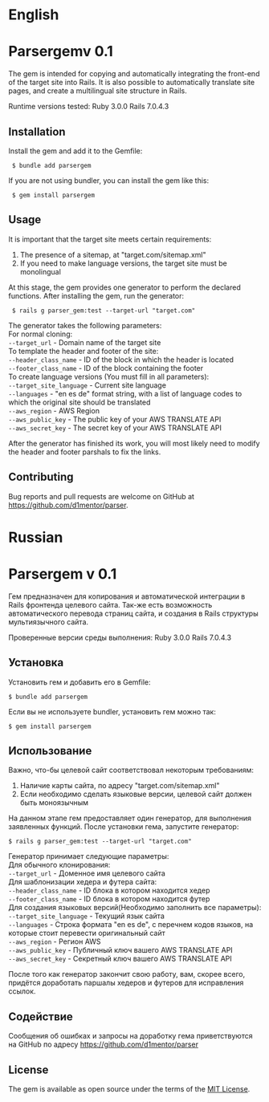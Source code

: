 # English

# Parsergemv 0.1

The gem is intended for copying and automatically integrating the front-end of the target site into Rails. It is also possible to automatically translate site pages, and create a multilingual site structure in Rails.

Runtime versions tested:
Ruby 3.0.0
Rails 7.0.4.3

## Installation

Install the gem and add it to the Gemfile:

     $ bundle add parsergem

If you are not using bundler, you can install the gem like this:

     $ gem install parsergem

## Usage

It is important that the target site meets certain requirements:
1) The presence of a sitemap, at "target.com/sitemap.xml"
2) If you need to make language versions, the target site must be monolingual

At this stage, the gem provides one generator to perform the declared functions.
After installing the gem, run the generator:

     $ rails g parser_gem:test --target-url "target.com"

The generator takes the following parameters: <br />
For normal cloning: <br />
`--target_url` - Domain name of the target site <br />
To template the header and footer of the site: <br />
`--header_class_name` - ID of the block in which the header is located <br />
`--footer_class_name` - ID of the block containing the footer  <br />
To create language versions (You must fill in all parameters): <br />
`--target_site_language` - Current site language <br />
`--languages` - "en es de" format string, with a list of language codes to which the  original site should be translated <br />
`--aws_region` - AWS Region <br />
`--aws_public_key` - The public key of your AWS TRANSLATE API <br />
`--aws_secret_key` - The secret key of your AWS TRANSLATE API <br />

After the generator has finished its work, you will most likely need to modify the header and footer parshals to fix the links.

## Contributing

Bug reports and pull requests are welcome on GitHub at https://github.com/d1mentor/parser.

# Russian

# Parsergem v 0.1

Гем предназначен для копирования и автоматической интеграции в Rails фронтенда целевого сайта. Так-же есть возможность автоматического перевода страниц сайта, и создания в Rails структуры мультиязычного сайта.

Проверенные версии среды выполнения:
Ruby 3.0.0
Rails 7.0.4.3

## Установка

Установить гем и добавить его в Gemfile:

    $ bundle add parsergem

Если вы не используете bundler, установить гем можно так:

    $ gem install parsergem 

## Использование

Важно, что-бы целевой сайт соответствовал некоторым требованиям:
1) Наличие карты сайта, по адресу "target.com/sitemap.xml"
2) Если необходимо сделать языковые версии, целевой сайт должен быть моноязычным

На данном этапе гем предоставляет один генератор, для выполнения заявленных функций.
После установки гема, запустите генератор:

    $ rails g parser_gem:test --target-url "target.com"

Генератор принимает следующие параметры: <br />
    Для обычного клонирования: <br />
        `--target_url` - Доменное имя целевого сайта <br />
    Для шаблонизации хедера и футера сайта: <br />
        `--header_class_name` - ID блока в котором находится хедер <br />
        `--footer_class_name` - ID блока в котором находится футер <br />
    Для создания языковых версий(Необходимо заполнить все параметры): <br />
        `--target_site_language` - Текущий язык сайта <br />
        `--languages` - Строка формата "en es de", с перечнем кодов языков, на которые  стоит перевести оригинальный сайт <br />
        `--aws_region` - Регион AWS <br />
        `--aws_public_key` - Публичный ключ вашего AWS TRANSLATE API <br />
        `--aws_secret_key` - Секретный ключ вашего AWS TRANSLATE API <br />

После того как генератор закончит свою работу, вам, скорее всего, придётся доработать паршалы хедеров и футеров для исправления ссылок. 

## Содействие

Сообщения об ошибках и запросы на доработку гема приветствуются на GitHub по адресу https://github.com/d1mentor/parser

## License

The gem is available as open source under the terms of the [MIT License](https://opensource.org/licenses/MIT).


